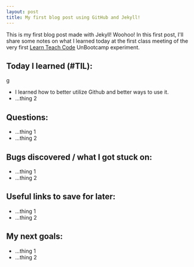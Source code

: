 ```yaml
---
layout: post
title: My first blog post using GitHub and Jekyll!
---
```


This is my first blog post made with Jekyll! Woohoo! In this first post, I'll share some notes on what I learned today at the first class meeting of the very first [Learn Teach Code](http://learnteachcode.org/) UnBootcamp experiment.

## Today I learned (#TIL):
g
- I learned how to better utilize Github and better ways to use it. 
- ...thing 2

## Questions:

- ...thing 1
- ...thing 2

## Bugs discovered / what I got stuck on:

- ...thing 1
- ...thing 2

## Useful links to save for later:

- ...thing 1
- ...thing 2

## My next goals:

- ...thing 1
- ...thing 2
